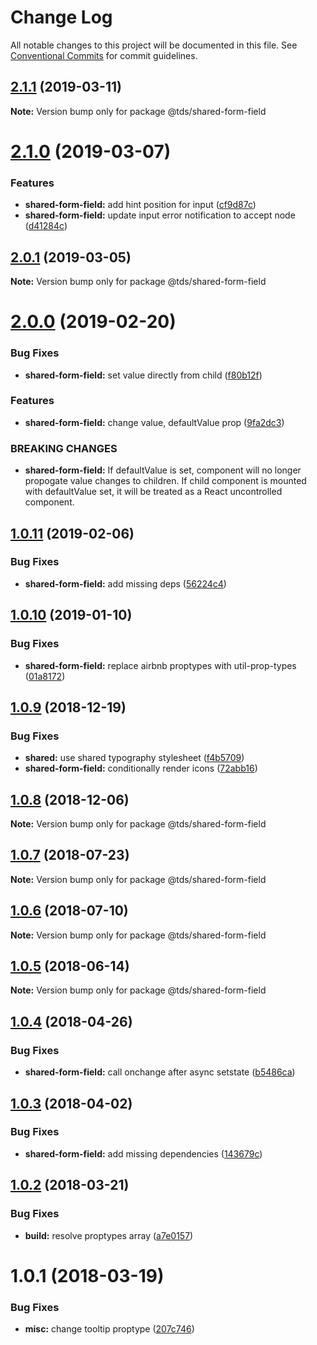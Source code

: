# Change Log

All notable changes to this project will be documented in this file.
See [Conventional Commits](https://conventionalcommits.org) for commit guidelines.

## [2.1.1](https://github.com/telus/tds-core/compare/@tds/shared-form-field@2.1.0...@tds/shared-form-field@2.1.1) (2019-03-11)

**Note:** Version bump only for package @tds/shared-form-field





# [2.1.0](https://github.com/telus/tds-core/compare/@tds/shared-form-field@2.0.1...@tds/shared-form-field@2.1.0) (2019-03-07)


### Features

* **shared-form-field:** add hint position for input ([cf9d87c](https://github.com/telus/tds-core/commit/cf9d87c))
* **shared-form-field:** update input error notification to accept node ([d41284c](https://github.com/telus/tds-core/commit/d41284c))





## [2.0.1](https://github.com/telus/tds-core/compare/@tds/shared-form-field@2.0.0...@tds/shared-form-field@2.0.1) (2019-03-05)

**Note:** Version bump only for package @tds/shared-form-field





# [2.0.0](https://github.com/telus/tds-core/compare/@tds/shared-form-field@1.0.11...@tds/shared-form-field@2.0.0) (2019-02-20)

### Bug Fixes

- **shared-form-field:** set value directly from child ([f80b12f](https://github.com/telus/tds-core/commit/f80b12f))

### Features

- **shared-form-field:** change value, defaultValue prop ([9fa2dc3](https://github.com/telus/tds-core/commit/9fa2dc3))

### BREAKING CHANGES

- **shared-form-field:** If defaultValue is set, component will no longer propogate value changes to
  children. If child component is mounted with defaultValue set, it will be treated as a React
  uncontrolled component.

## [1.0.11](https://github.com/telus/tds-core/compare/@tds/shared-form-field@1.0.10...@tds/shared-form-field@1.0.11) (2019-02-06)

### Bug Fixes

- **shared-form-field:** add missing deps ([56224c4](https://github.com/telus/tds-core/commit/56224c4))

## [1.0.10](https://github.com/telus/tds-core/compare/@tds/shared-form-field@1.0.9...@tds/shared-form-field@1.0.10) (2019-01-10)

### Bug Fixes

- **shared-form-field:** replace airbnb proptypes with util-prop-types ([01a8172](https://github.com/telus/tds-core/commit/01a8172))

<a name="1.0.9"></a>

## [1.0.9](https://github.com/telus/tds-core/compare/@tds/shared-form-field@1.0.8...@tds/shared-form-field@1.0.9) (2018-12-19)

### Bug Fixes

- **shared:** use shared typography stylesheet ([f4b5709](https://github.com/telus/tds-core/commit/f4b5709))
- **shared-form-field:** conditionally render icons ([72abb16](https://github.com/telus/tds-core/commit/72abb16))

<a name="1.0.8"></a>

## [1.0.8](https://github.com/telus/tds-core/compare/@tds/shared-form-field@1.0.7...@tds/shared-form-field@1.0.8) (2018-12-06)

**Note:** Version bump only for package @tds/shared-form-field

<a name="1.0.7"></a>

## [1.0.7](https://github.com/telus/tds-core/compare/@tds/shared-form-field@1.0.6...@tds/shared-form-field@1.0.7) (2018-07-23)

**Note:** Version bump only for package @tds/shared-form-field

<a name="1.0.6"></a>

## [1.0.6](https://github.com/telus/tds-core/compare/@tds/shared-form-field@1.0.5...@tds/shared-form-field@1.0.6) (2018-07-10)

**Note:** Version bump only for package @tds/shared-form-field

<a name="1.0.5"></a>

## [1.0.5](https://github.com/telusdigital/tds-core/compare/@tds/shared-form-field@1.0.4...@tds/shared-form-field@1.0.5) (2018-06-14)

**Note:** Version bump only for package @tds/shared-form-field

<a name="1.0.4"></a>

## [1.0.4](https://github.com/telusdigital/tds-core/compare/@tds/shared-form-field@1.0.3...@tds/shared-form-field@1.0.4) (2018-04-26)

### Bug Fixes

- **shared-form-field:** call onchange after async setstate ([b5486ca](https://github.com/telusdigital/tds-core/commit/b5486ca))

<a name="1.0.3"></a>

## [1.0.3](https://github.com/telusdigital/tds/compare/@tds/shared-form-field@1.0.2...@tds/shared-form-field@1.0.3) (2018-04-02)

### Bug Fixes

- **shared-form-field:** add missing dependencies ([143679c](https://github.com/telusdigital/tds/commit/143679c))

<a name="1.0.2"></a>

## [1.0.2](https://github.com/telusdigital/tds/compare/@tds/shared-form-field@1.0.1...@tds/shared-form-field@1.0.2) (2018-03-21)

### Bug Fixes

- **build:** resolve proptypes array ([a7e0157](https://github.com/telusdigital/tds/commit/a7e0157))

<a name="1.0.1"></a>

# 1.0.1 (2018-03-19)

### Bug Fixes

- **misc:** change tooltip proptype ([207c746](https://github.com/telusdigital/tds/commit/207c746))
